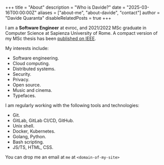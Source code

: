 +++
title = "About"
description = "Who is Davide?"
date = "2025-03-16T00:00:00Z"
aliases = ["about-me", "about-davide", "contact"]
author = "Davide Quaranta"
disableRelatedPosts = true
+++

I am a **Software Engineer** at evroc, and 2021/2022 MSc graduate in Computer Science at Sapienza University of Rome.
A compact version of my MSc thesis has been [published on IEEE](https://ieeexplore.ieee.org/document/10062138).

My interests include:

* Software engineering.
* Cloud computing.
* Distributed systems.
* Security.
* Privacy.
* Open source.
* Music and cinema.
* Typefaces.

I am regularly working with the following tools and technologies:

* Git.
* GitLab, GitLab CI/CD, GitHub.
* Unix shell.
* Docker, Kubernetes.
* Golang, Python.
* Bash scripting.
* JS/TS, HTML, CSS.

You can drop me an email at `me` at `<domain-of-my-site>`